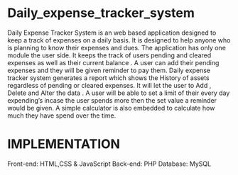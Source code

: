 # Daily_expense_tracker_system

Daily Expense Tracker System is an web based application designed to keep a track of expenses on a daily basis. It is designed to help anyone who is planning to know their expenses and dues. The application has only one module the user side.  It keeps the track of users pending and cleared expenses as well as their current balance . A user can add their pending expenses and they will be given reminder to pay them. Daily expense tracker system generates a report which shows the History of assets regardless of pending or cleared expenses. It will let the user to Add , Delete and Alter the data . A user will be able to set a limit of their every day expending’s incase the user spends more then the set value a reminder would be given. A simple calculator is also embedded to calculate how much they have spend over the time.
 
 # IMPLEMENTATION
 
Front-end: HTML,CSS & JavaScript
Back-end: PHP
Database: MySQL
